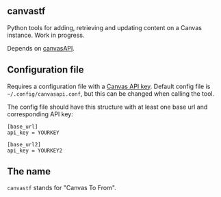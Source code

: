 canvastf
--------

Python tools for adding, retrieving and updating content on a Canvas instance. Work in progress.

Depends on [canvasAPI](https://canvasapi.readthedocs.io/en/latest/).

## Configuration file
Requires a configuration file with a [Canvas API key](https://community.canvaslms.com/docs/DOC-14409-4214861717). Default config file is `~/.config/canvasapi.conf`, but this can be changed when calling the tool.

The config file should have this structure with at least one base url and corresponding API key:

```
[base_url]
api_key = YOURKEY

[base_url2]
api_key = YOURKEY2
```

## The name
`canvastf` stands for "Canvas To From".
